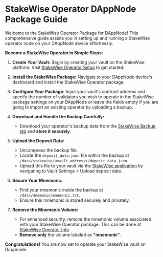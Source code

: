 # StakeWise Operator DAppNode Package Guide

Welcome to the StakeWise Operator Package for DAppNode! This comprehensive guide assists you in setting up and running a StakeWise operator node on your DAppNode device effortlessly.

**Become a StakeWise Operator in Simple Steps:**

1. **Create Your Vault:** Begin by creating your vault on the StakeWise platform. Visit [StakeWise Operator Setup](https://app.stakewise.io/operate?networkId=holesky) to get started.

2. **Install the StakeWise Package:** Navigate to your DAppNode device's dashboard and install the StakeWise Operator package.

3. **Configure Your Package:** Input your vault's contract address and specify the number of validators you wish to operate in the StakeWise package settings on your DAppNode or leave the fields empty if you are going to import an existing operator by uploading a backup.

4. **Download and Handle the Backup Carefully:**

   - Download your operator's backup data from the [StakeWise Backup tab](http://my.dappnode/packages/my/stakewise-operator-holesky.dnp.dappnode.eth/backup) and **store it securely**.

5. **Upload the Deposit Data:**

   - Uncompress the backup file.
   - Locate the `deposit_data.json` file within the backup at `/data/stakewise/<vault_address>/deposit_data.json`.
   - Upload this file to your vault via the [StakeWise application](https://app.stakewise.io/operate?networkId=holesky) by navigating to Vault Settings > Upload deposit data.

6. **Secure Your Mnemonic:**

   - Find your mnemonic inside the backup at `/data/mnemonic/mnemonic.txt`.
   - Ensure this mnemonic is stored securely and privately.

7. **Remove the Mnemonic Volume:**
   - For enhanced security, remove the mnemonic volume associated with your StakeWise Operator package. This can be done at [StakeWise Operator Info](http://my.dappnode/packages/my/stakewise-operator-holesky.dnp.dappnode.eth/info).
   - **Remove only** the volume labeled as **"mnemonic"**.

**Congratulations!** You are now set to operate your StakeWise vault on Dappnode.

<!--
**Add more validators to your current operator:**

1. **Upload your mnemonic:** If you have removed the mnemonic volume, you must download the backup file from the [StakeWise Backup tab](http://my.dappnode/packages/my/stakewise-operator-holesky.dnp.dappnode.eth/backup), input the mnemonic into the file `/data/mnemonic/mnemonic.txt` and upload it back to the StakeWise Operator package.

2. **Add more validators:** Navigate to the StakeWise Operator package settings on your DAppNode and increase the number of validators you wish to operate. It will create new validators to match the specified number.

3. **Download the new backup:** Download the new backup file from the [StakeWise Backup tab](http://my.dappnode/packages/my/stakewise-operator-holesky.dnp.dappnode.eth/backup) and store it securely.

4. **Upload the new deposit data:** Uncompress the backup file, locate the `deposit_data.json` file within the backup at `/data/stakewise/<vault_address>/deposit_data.json`, and upload this file to your vault via the [StakeWise application](https://app.stakewise.io/operate?networkId=holesky) by navigating to Vault Settings > Upload deposit data.

5. **Remove the mnemonic volume:** For enhanced security, remove the mnemonic volume associated with your StakeWise Operator package. This can be done at [StakeWise Operator Info](http://my.dappnode/packages/my/stakewise-operator-holesky.dnp.dappnode.eth/info).
   - **Remove only** the volume labeled as **"mnemonic"**.

-->
